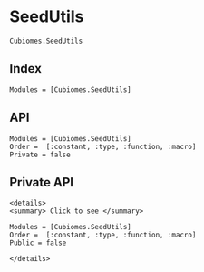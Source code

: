 # SeedUtils

```@docs
Cubiomes.SeedUtils
```

## Index

```@index
Modules = [Cubiomes.SeedUtils]
```

## API

```@autodocs
Modules = [Cubiomes.SeedUtils]
Order =  [:constant, :type, :function, :macro]
Private = false
```

## Private API

```@raw html
<details>
<summary> Click to see </summary>
```

```@autodocs
Modules = [Cubiomes.SeedUtils]
Order =  [:constant, :type, :function, :macro]
Public = false
```

```@raw html
</details>
```
